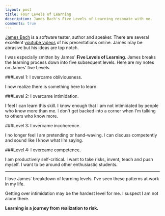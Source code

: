 ```yaml
---
layout: post
title: Four Levels of Learning
description: James Bach's Five Levels of Learning resonate with me.
comments: true
---
```

[James Bach](http://en.wikipedia.org/wiki/James_Marcus_Bach) is a software tester, author and speaker.  There are several excellent [youtube videos](https://www.youtube.com/watch?v=SAhJf36_u5U) of his presentations online. James may be abrasive but his ideas are top notch.

I was especially smitten by James' **Five Levels of Learning**.  James breaks the learning process down into five subsequent levels.  Here are my notes on James' five Levels.

###Level 1: I overcame obliviousness.

I now realize there is something here to learn.

###Level 2: I overcame intimidation.

I feel I can learn this skill.  I know enough that I am not intimidated by people who know more than me. I don't get backed into a corner when I'm talking to others who know more.

###Level 3: I overcame incoherence.

I no longer feel I am pretending or hand-waving.  I can discuss competently and sound like I know what I’m saying.

###Level 4: I overcame competence.

I am productively self-critical.  I want to take risks, invent, teach and push myself.  I want to be around other enthusiastic students.

---------

I love James' breakdown of learning levels.  I've seen these patterns at work in my life.  

Getting over intimidation may be the hardest level for me. I suspect I am not alone there.

**Learning is a journey from realization to risk.**
